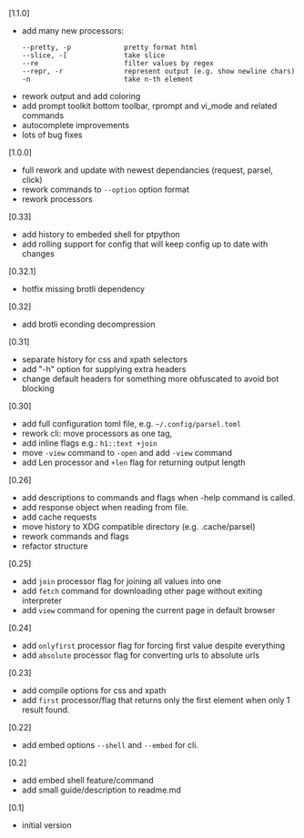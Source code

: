 [1.1.0]
- add many new processors:
    ```
    --pretty, -p             pretty format html
    --slice, -[              take slice
    --re                     filter values by regex
    --repr, -r               represent output (e.g. show newline chars)
    -n                       take n-th element
    ```
- rework output and add coloring
- add prompt toolkit bottom toolbar, rprompt and vi_mode and related commands
- autocomplete improvements
- lots of bug fixes

[1.0.0]
- full rework and update with newest dependancies (request, parsel, click)
- rework commands to `--option` option format
- rework processors

[0.33]
- add history to embeded shell for ptpython
- add rolling support for config that will keep config up to date with changes

[0.32.1]
- hotfix missing brotli dependency

[0.32]
- add brotli econding decompression

[0.31]
- separate history for css and xpath selectors
- add "-h" option for supplying extra headers
- change default headers for something more obfuscated to avoid bot blocking

[0.30]
- add full configuration toml file, e.g. `~/.config/parsel.toml`
- rework cli: move processors as one tag,
- add inline flags e.g.: `h1::text +join`
- move `-view` command to `-open` and add `-view` command
- add Len processor and `+len` flag for returning output length

[0.26]
- add descriptions to commands and flags when -help command is called.
- add response object when reading from file.
- add cache requests
- move history to XDG compatible directory (e.g. .cache/parsel)
- rework commands and flags
- refactor structure

[0.25]
- add `join` processor flag for joining all values into one
- add `fetch` command for downloading other page without exiting interpreter
- add `view` command for opening the current page in default browser

[0.24]
- add `onlyfirst` processor flag for forcing first value despite everything
- add `absolute` processor flag for converting urls to absolute urls

[0.23]
- add compile options for css and xpath
- add `first` processor/flag that returns only the first element when only 1 result found.

[0.22]
- add embed options `--shell` and `--embed` for cli.

[0.2]
- add embed shell feature/command
- add small guide/description to readme.md

[0.1]
- initial version
